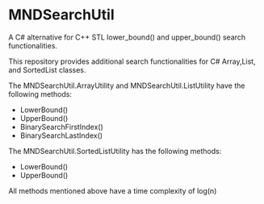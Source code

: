 # MNDSearchUtil
A C# alternative for C++ STL lower_bound() and upper_bound() search functionalities.

This repository provides additional search functionalities for C# Array,List, and SortedList classes.

The MNDSearchUtil.ArrayUtility and MNDSearchUtil.ListUtility have the following methods:
- LowerBound()
- UpperBound()
- BinarySearchFirstIndex()
- BinarySearchLastIndex()


The MNDSearchUtil.SortedListUtility has the following methods:
- LowerBound()
- UpperBound()


All methods mentioned above have a time complexity of log(n)

